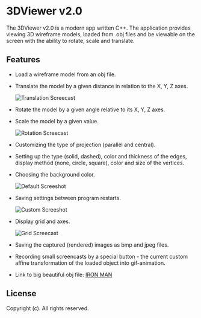 # 3DViewer v2.0
The 3DViewer v2.0 is a modern app written C++. The application provides viewing 3D wireframe models, loaded from .obj files and be viewable on the screen with the ability to rotate, scale and translate.

## Features
- Load a wireframe model from an obj file.
- Translate the model by a given distance in relation to the X, Y, Z axes.

  ![Translation Screecast](./docs/Motion.gif)

- Rotate the model by a given angle relative to its X, Y, Z axes.
- Scale the model by a given value.

  ![Rotation Screecast](./docs/Rotation.gif)

- Customizing the type of projection (parallel and central).
- Setting up the type (solid, dashed), color and thickness of the edges, display method (none, circle, square), color and size of the vertices.
- Choosing the background color.

  ![Default Screeshot](./docs/Default.png)

- Saving settings between program restarts.

  ![Custom Screeshot](./docs/Custom.png)

- Display grid and axes.

  ![Grid Screecast](./docs/Grid_and_axis.gif)

- Saving the captured (rendered) images as bmp and jpeg files.
- Recording small screencasts by a special button - the current custom affine transformation of the loaded object into gif-animation.

- Link to big beautiful obj file: [IRON MAN](https://free3d.com/3d-model/ironman-rigged-original-model--98611.html)

## License
Copyright (c). All rights reserved.